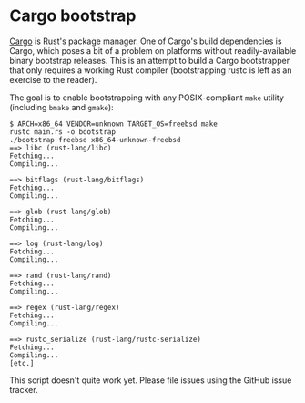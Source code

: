 # Cargo bootstrap

[Cargo](http://doc.crates.io/) is Rust's package manager.
One of Cargo's build dependencies is Cargo, which poses a bit of a problem
on platforms without readily-available binary bootstrap releases.
This is an attempt to build a Cargo bootstrapper that only requires a working
Rust compiler (bootstrapping rustc is left as an exercise to the reader).

The goal is to enable bootstrapping with any POSIX-compliant `make` utility
(including `bmake` and `gmake`):

```shell
$ ARCH=x86_64 VENDOR=unknown TARGET_OS=freebsd make
rustc main.rs -o bootstrap
./bootstrap freebsd x86_64-unknown-freebsd
==> libc (rust-lang/libc)
Fetching...
Compiling...

==> bitflags (rust-lang/bitflags)
Fetching...
Compiling...

==> glob (rust-lang/glob)
Fetching...
Compiling...

==> log (rust-lang/log)
Fetching...
Compiling...

==> rand (rust-lang/rand)
Fetching...
Compiling...

==> regex (rust-lang/regex)
Fetching...
Compiling...

==> rustc_serialize (rust-lang/rustc-serialize)
Fetching...
Compiling...
[etc.]
```

This script doesn't quite work yet.
Please file issues using the GitHub issue tracker.
